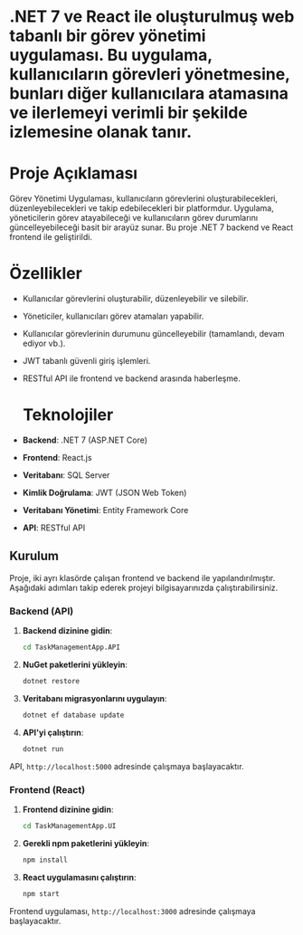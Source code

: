 # .NET 7 ve React ile oluşturulmuş web tabanlı bir görev yönetimi uygulaması. Bu uygulama, kullanıcıların görevleri yönetmesine, bunları diğer kullanıcılara atamasına ve ilerlemeyi verimli bir şekilde izlemesine olanak tanır.

# Proje Açıklaması
Görev Yönetimi Uygulaması, kullanıcıların görevlerini oluşturabilecekleri, düzenleyebilecekleri ve takip edebilecekleri bir platformdur. Uygulama, yöneticilerin görev atayabileceği ve kullanıcıların görev durumlarını güncelleyebileceği basit bir arayüz sunar. Bu proje .NET 7 backend ve React frontend ile geliştirildi.

# Özellikler
- Kullanıcılar görevlerini oluşturabilir, düzenleyebilir ve silebilir.
- Yöneticiler, kullanıcıları görev atamaları yapabilir.
- Kullanıcılar görevlerinin durumunu güncelleyebilir (tamamlandı, devam ediyor vb.).
- JWT tabanlı güvenli giriş işlemleri.
- RESTful API ile frontend ve backend arasında haberleşme.

  # Teknolojiler
- **Backend**: .NET 7 (ASP.NET Core)
- **Frontend**: React.js
- **Veritabanı**: SQL Server
- **Kimlik Doğrulama**: JWT (JSON Web Token)
- **Veritabanı Yönetimi**: Entity Framework Core
- **API**: RESTful API

## Kurulum
Proje, iki ayrı klasörde çalışan frontend ve backend ile yapılandırılmıştır. Aşağıdaki adımları takip ederek projeyi bilgisayarınızda çalıştırabilirsiniz.

### Backend (API)
1. **Backend dizinine gidin**:
    ```bash
    cd TaskManagementApp.API
    ```
2. **NuGet paketlerini yükleyin**:
    ```bash
    dotnet restore
    ```
3. **Veritabanı migrasyonlarını uygulayın**:
    ```bash
    dotnet ef database update
    ```
4. **API'yi çalıştırın**:
    ```bash
    dotnet run
    ```
API, `http://localhost:5000` adresinde çalışmaya başlayacaktır.

### Frontend (React)
1. **Frontend dizinine gidin**:
    ```bash
    cd TaskManagementApp.UI
    ```
2. **Gerekli npm paketlerini yükleyin**:
    ```bash
    npm install
    ```
3. **React uygulamasını çalıştırın**:
    ```bash
    npm start
    ```
Frontend uygulaması, `http://localhost:3000` adresinde çalışmaya başlayacaktır.
